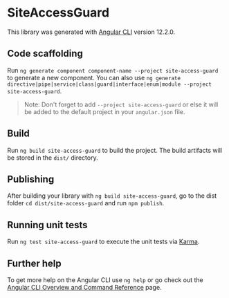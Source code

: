 # SiteAccessGuard

This library was generated with [Angular CLI](https://github.com/angular/angular-cli) version 12.2.0.

## Code scaffolding

Run `ng generate component component-name --project site-access-guard` to generate a new component. You can also use `ng generate directive|pipe|service|class|guard|interface|enum|module --project site-access-guard`.
> Note: Don't forget to add `--project site-access-guard` or else it will be added to the default project in your `angular.json` file. 

## Build

Run `ng build site-access-guard` to build the project. The build artifacts will be stored in the `dist/` directory.

## Publishing

After building your library with `ng build site-access-guard`, go to the dist folder `cd dist/site-access-guard` and run `npm publish`.

## Running unit tests

Run `ng test site-access-guard` to execute the unit tests via [Karma](https://karma-runner.github.io).

## Further help

To get more help on the Angular CLI use `ng help` or go check out the [Angular CLI Overview and Command Reference](https://angular.io/cli) page.
